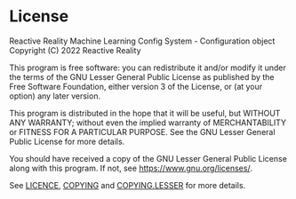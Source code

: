 # License

Reactive Reality Machine Learning Config System - Configuration object
Copyright (C) 2022  Reactive Reality

This program is free software: you can redistribute it and/or modify
it under the terms of the GNU Lesser General Public License as published by
the Free Software Foundation, either version 3 of the License, or
(at your option) any later version.

This program is distributed in the hope that it will be useful,
but WITHOUT ANY WARRANTY; without even the implied warranty of
MERCHANTABILITY or FITNESS FOR A PARTICULAR PURPOSE.  See the
GNU Lesser General Public License for more details.

You should have received a copy of the GNU Lesser General Public License
along with this program.  If not, see <https://www.gnu.org/licenses/>.

See [LICENCE](https://github.com/valentingol/yaecs/blob/main/LICENSE.md), [COPYING](https://github.com/valentingol/yaecs/blob/main/COPYING.md) and [COPYING.LESSER](https://github.com/valentingol/yaecs/blob/main/COPYING.LESSER.md) for more details.
